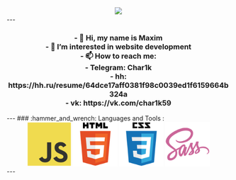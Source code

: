<div id="header" align="center">
  <img src="https://media.giphy.com/media/vzO0Vc8b2VBLi/giphy.gif" width="500"/>
</div>
---
<h3 align="center">
- 👋 Hi, my name is Maxim <br>
- 👀 I’m interested in website development <br>
- 📫 How to reach me: <br>
- Telegram: Char1k <br>
- hh: https://hh.ru/resume/64dce17aff0381f98c0039ed1f6159664b324a <br>
- vk: https://vk.com/char1k59 <br>
</h3>
---
### :hammer_and_wrench: Languages and Tools :
<div align="center">
<img src="https://github.com/devicons/devicon/blob/master/icons/javascript/javascript-original.svg" width="100"/>
<img src="https://github.com/devicons/devicon/blob/master/icons/html5/html5-original-wordmark.svg" width="100"/>
<img src="https://github.com/devicons/devicon/blob/master/icons/css3/css3-original-wordmark.svg" width="100"/>
<img src="https://github.com/devicons/devicon/blob/master/icons/sass/sass-original.svg" width="100"/>
</div>
---
<div align="center">
  <img src="https://komarev.com/ghpvc/?username=Char1que-github-username&style=flat-square&color=blue" alt=""/>
</div>
<!---
Char1que/Char1que is a ✨ special ✨ repository because its `README.md` (this file) appears on your GitHub profile.
You can click the Preview link to take a look at your changes.
--->
